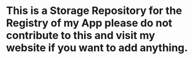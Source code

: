 # This is a Storage Repository for the Registry of my App please do not contribute to this and visit my website if you want to add anything.
